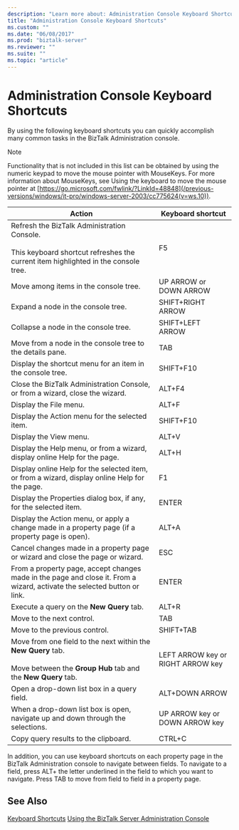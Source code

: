 ```yaml
---
description: "Learn more about: Administration Console Keyboard Shortcuts"
title: "Administration Console Keyboard Shortcuts"
ms.custom: ""
ms.date: "06/08/2017"
ms.prod: "biztalk-server"
ms.reviewer: ""
ms.suite: ""
ms.topic: "article"
---
```

# Administration Console Keyboard Shortcuts
By using the following keyboard shortcuts you can quickly accomplish many common tasks in the BizTalk Administration console.

> [!NOTE]
>  Functionality that is not included in this list can be obtained by using the numeric keypad to move the mouse pointer with MouseKeys. For more information about MouseKeys, see Using the keyboard to move the mouse pointer at [https://go.microsoft.com/fwlink/?LinkId=48848](/previous-versions/windows/it-pro/windows-server-2003/cc775624(v=ws.10)).

|Action|Keyboard shortcut|
|------------|-----------------------|
|Refresh the BizTalk Administration Console.<br /><br /> This keyboard shortcut refreshes the current item highlighted in the console tree.|F5|
|Move among items in the console tree.|UP ARROW or DOWN ARROW|
|Expand a node in the console tree.|SHIFT+RIGHT ARROW|
|Collapse a node in the console tree.|SHIFT+LEFT ARROW|
|Move from a node in the console tree to the details pane.|TAB|
|Display the shortcut menu for an item in the console tree.|SHIFT+F10|
|Close the BizTalk Administration Console, or from a wizard, close the wizard.|ALT+F4|
|Display the File menu.|ALT+F|
|Display the Action menu for the selected item.|SHIFT+F10|
|Display the View menu.|ALT+V|
|Display the Help menu, or from a wizard, display online Help for the page.|ALT+H|
|Display online Help for the selected item, or from a wizard, display online Help for the page.|F1|
|Display the Properties dialog box, if any, for the selected item.|ENTER|
|Display the Action menu, or apply a change made in a property page (if a property page is open).|ALT+A|
|Cancel changes made in a property page or wizard and close the page or wizard.|ESC|
|From a property page, accept changes made in the page and close it. From a wizard, activate the selected button or link.|ENTER|
|Execute a query on the **New Query** tab.|ALT+R|
|Move to the next control.|TAB|
|Move to the previous control.|SHIFT+TAB|
|Move from one field to the next within the **New Query** tab.<br /><br /> Move between the **Group Hub** tab and the **New Query** tab.|LEFT ARROW key or RIGHT ARROW key|
|Open a drop-down list box in a query field.|ALT+DOWN ARROW|
|When a drop-down list box is open, navigate up and down through the selections.|UP ARROW key or DOWN ARROW key|
|Copy query results to the clipboard.|CTRL+C|

 In addition, you can use keyboard shortcuts on each property page in the BizTalk Administration console to navigate between fields. To navigate to a field, press ALT+ the letter underlined in the field to which you want to navigate. Press TAB to move from field to field in a property page.

## See Also
 [Keyboard Shortcuts](../core/keyboard-shortcuts.md)
 [Using the BizTalk Server Administration Console](../core/using-the-biztalk-server-administration-console.md)